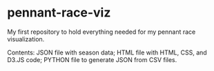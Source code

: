 # pennant-race-viz

My first repository to hold everything needed for my pennant race visualization.

Contents: JSON file with season data; HTML file with HTML, CSS, and D3.JS code; PYTHON file to generate JSON from CSV files.
